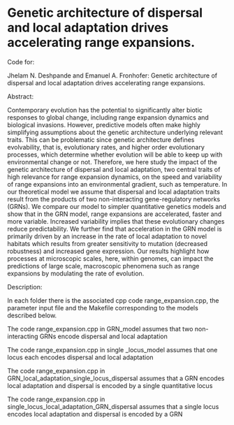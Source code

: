 # Genetic architecture of dispersal and local adaptation drives accelerating range expansions.
Code for:

Jhelam N. Deshpande and Emanuel A. Fronhofer: Genetic architecture of dispersal and local adaptation drives accelerating range expansions.

Abstract: 

Contemporary evolution has the potential to significantly alter biotic responses to global change, including range expansion dynamics and biological invasions. However, predictive models often make highly simplifying assumptions about the genetic architecture underlying relevant traits. This can be problematic since genetic architecture defines evolvability, that is, evolutionary rates, and higher order evolutionary processes, which determine whether evolution will be able to keep up with environmental change or not. Therefore, we here study the impact of the genetic architecture of dispersal and local adaptation, two central traits of high relevance for range expansion dynamics, on the speed and variability of range expansions into an environmental gradient, such as temperature. In our theoretical model we assume that dispersal and local adaptation traits result from the products of two non-interacting gene-regulatory networks (GRNs). We compare our model to simpler quantitative genetics models and show that in the GRN model, range expansions are accelerated, faster and more variable. Increased variability implies that these evolutionary changes reduce predictability. We further find that acceleration in the GRN model is primarily driven by an increase in the rate of local adaptation to novel habitats which results from greater sensitivity to mutation (decreased robustness) and increased gene expression. Our results highlight how processes at microscopic scales, here, within genomes, can impact the predictions of large scale, macroscopic phenomena such as range expansions by modulating the rate of evolution.

Description:

In each folder there is the associated cpp code range_expansion.cpp, the parameter input file and the Makefile corresponding to the models described below.

The code range_expansion.cpp in GRN_model assumes that two non-interacting GRNs encode dispersal and local adaptation

The code range_expansion.cpp in single _locus_model assumes that one locus each encodes dispersal and local adaptation

The code range_expansion.cpp in GRN_local_adaptation_single_locus_dispersal assumes that a GRN encodes local adaptation and dispersal is encoded by a single quantitative locus

The code range_expansion.cpp in single_locus_local_adaptation_GRN_dispersal assumes that a single locus encodes local adaptation and dispersal is encoded by a GRN
